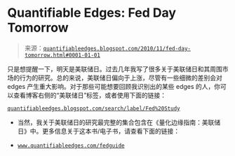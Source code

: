 <!--yml

category: 未分类

date: 2024-05-18 12:52:45

-   -->

# Quantifiable Edges: Fed Day Tomorrow

> 来源：[`quantifiableedges.blogspot.com/2010/11/fed-day-tomorrow.html#0001-01-01`](http://quantifiableedges.blogspot.com/2010/11/fed-day-tomorrow.html#0001-01-01)

只是想提醒一下，明天是美联储日。过去几年我写了很多关于美联储日和其周围市场的行为的研究。总的来说，美联储日偏向于上涨，尽管有一些细微的差别会对 edges 产生重大影响。对于那些可能想要回顾我识别出的某些 edges 的人，你可以查看博客右侧的“美联储日”标签，或者使用下面的链接：

[`quantifiableedges.blogspot.com/search/label/Fed%20Study`](http://quantifiableedges.blogspot.com/search/label/Fed%20Study)

-   当然，我关于美联储日的研究最完整的集合包含在《量化边缘指南：美联储日》中。更多信息关于这本书/电子书，请查看下面的链接：

-   [`www.quantifiableedges.com/fedguide`](http://www.quantifiableedges.com/fedguide)
